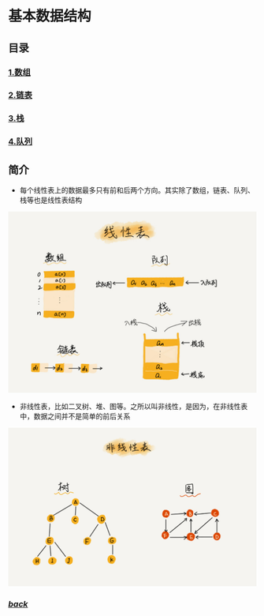 # 基本数据结构

## 目录

### [1.数组](./1.数组)

### [2.链表](./2.链表)

### [3.栈](./3.栈)

### [4.队列](./4.队列)


## 简介

- 每个线性表上的数据最多只有前和后两个方向。其实除了数组，链表、队列、栈等也是线性表结构

![线性表](./picture/线性表.jpg)

- 非线性表，比如二叉树、堆、图等。之所以叫非线性，是因为，在非线性表中，数据之间并不是简单的前后关系

![非线性表](./picture/非线性表.jpg)

   
### [*back*](../)

